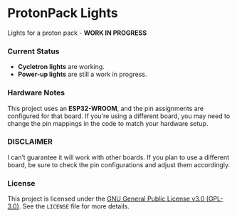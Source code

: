 # ProtonPack Lights
Lights for a proton pack - **WORK IN PROGRESS**

### Current Status
- **Cycletron lights** are working.
- **Power-up lights** are still a work in progress.

### Hardware Notes
This project uses an **ESP32-WROOM**, and the pin assignments are configured for that board. If you're using a different board, you may need to change the pin mappings in the code to match your hardware setup.

### DISCLAIMER
I can’t guarantee it will work with other boards. If you plan to use a different board, be sure to check the pin configurations and adjust them accordingly.

### License
This project is licensed under the [GNU General Public License v3.0 (GPL-3.0)](https://www.gnu.org/licenses/gpl-3.0.html). See the `LICENSE` file for more details.
